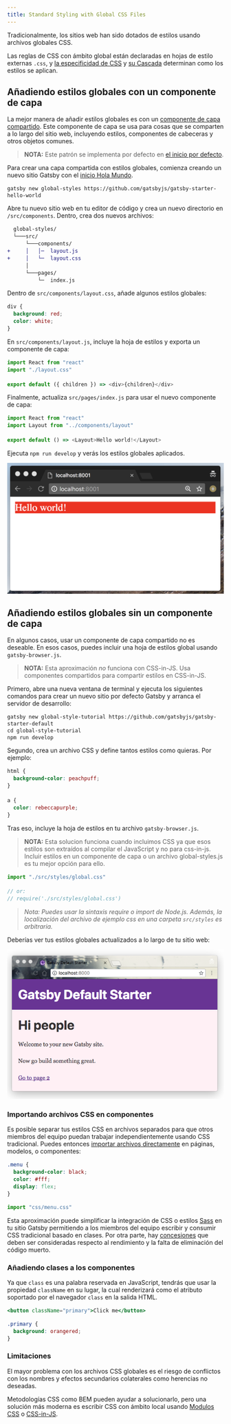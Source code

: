 ```yaml
---
title: Standard Styling with Global CSS Files
---
```


Tradicionalmente, los sitios web han sido dotados de estilos usando archivos globales CSS.

Las reglas de CSS con ámbito global están declaradas en hojas de estilo externas `.css`, y [la especificidad de CSS](https://developer.mozilla.org/en-US/docs/Web/CSS/Specificity) y [su Cascada](https://developer.mozilla.org/en-US/docs/Web/CSS/Cascade) determinan como los estilos se aplican.

## Añadiendo estilos globales con un componente de capa

La mejor manera de añadir estilos globales es con un [componente de capa compartido](/tutorial/part-three/#your-first-layout-component). Este componente de capa se usa para cosas que se comparten a lo largo del sitio web, incluyendo estilos, componentes de cabeceras y otros objetos comunes.

> **NOTA:** Este patrón se implementa por defecto en [el inicio por defecto](https://github.com/gatsbyjs/gatsby-starter-default/blob/02324e5b04ea0a66d91c7fe7408b46d0a7eac868/src/layouts/index.js#L6).

Para crear una capa compartida con estilos globales, comienza creando un nuevo sitio Gatsby con el [inicio Hola Mundo](https://github.com/gatsbyjs/gatsby-starter-hello-world).

```shell
gatsby new global-styles https://github.com/gatsbyjs/gatsby-starter-hello-world
```

Abre tu nuevo sitio web en tu editor de código y crea un nuevo directorio en `/src/components`. Dentro, crea dos nuevos archivos:

```diff
  global-styles/
  └───src/
      └───components/
+     │   │─  layout.js
+     │   └─  layout.css
      │
      └───pages/
          └─  index.js
```

Dentro de `src/components/layout.css`, añade algunos estilos globales:

```css:title=src/components/layout.css
div {
  background: red;
  color: white;
}
```

En `src/components/layout.js`, incluye la hoja de estilos y exporta un componente de capa:

```jsx:title=src/components/layout.js
import React from "react"
import "./layout.css"

export default ({ children }) => <div>{children}</div>
```

Finalmente, actualiza `src/pages/index.js` para usar el nuevo componente de capa:

```jsx:title=src/pages/index.js
import React from "react"
import Layout from "../components/layout"

export default () => <Layout>Hello world!</Layout>
```

Ejecuta `npm run develop` y verás los estilos globales aplicados.

![Global styles](./images/global-styles.png)

## Añadiendo estilos globales sin un componente de capa

En algunos casos, usar un componente de capa compartido no es deseable. En esos casos, puedes incluir una hoja de estilos global usando `gatsby-browser.js`.

> **NOTA:** Esta aproximación _no_ funciona con CSS-in-JS. Usa componentes compartidos para compartir estilos en CSS-in-JS.

Primero, abre una nueva ventana de terminal y ejecuta los siguientes comandos para crear un nuevo sitio por defecto Gatsby y arranca el servidor de desarrollo:

```shell
gatsby new global-style-tutorial https://github.com/gatsbyjs/gatsby-starter-default
cd global-style-tutorial
npm run develop
```

Segundo, crea un archivo CSS y define tantos estilos como quieras. Por ejemplo:

```css:title=src/styles/global.css
html {
  background-color: peachpuff;
}

a {
  color: rebeccapurple;
}
```

Tras eso, incluye la hoja de estilos en tu archivo `gatsby-browser.js`.

> **NOTA:** Esta solucion funciona cuando incluimos CSS ya que esos estilos son extraídos al compilar el JavaScript y no para css-in-js.
> Incluir estilos en un componente de capa o un archivo global-styles.js es tu mejor opción para ello.

```javascript:title=gatsby-browser.js
import "./src/styles/global.css"

// or:
// require('./src/styles/global.css')
```

> _Nota: Puedes usar la sintaxis require o import de Node.js. Además, la localización del archivo de ejemplo css en una carpeta `src/styles` es arbitraria._

Deberías ver tus estilos globales actualizados a lo largo de tu sitio web:

![Global styles example site](./images/global-styles-example.png)

### Importando archivos CSS en componentes

Es posible separar tus estilos CSS en archivos separados para que otros miembros del equipo puedan trabajar independientemente usando CSS tradicional. Puedes entonces [importar archivos directamente](/docs/importing-assets-into-files/) en páginas, modelos, o componentes:

```css:title=menu.css
.menu {
  background-color: black;
  color: #fff;
  display: flex;
}
```

```javascript:title=components/menu.js
import "css/menu.css"
```

Esta aproximación puede simplificar la integración de CSS o estilos [Sass](/packages/gatsby-plugin-sass/) en tu sitio Gatsby permitiendo a los miembros del equipo escribir y consumir CSS tradicional basado en clases. Por otra parte, hay [concesiones](#limitations) que deben ser consideradas respecto al rendimiento y la falta de eliminación del código muerto.

### Añadiendo clases a los componentes

Ya que `class` es una palabra reservada en JavaScript, tendrás que usar la propiedad `className` en su lugar, la cual renderizará como el atributo soportado por el navegador `class` en la salida HTML.

```jsx
<button className="primary">Click me</button>
```

```css
.primary {
  background: orangered;
}
```

### Limitaciones

El mayor problema con los archivos CSS globales es el riesgo de conflictos con los nombres y efectos secundarios colaterales como herencias no deseadas.

Metodologías CSS como BEM pueden ayudar a solucionarlo, pero una solución más moderna es escribir CSS con ámbito local usando  [Modulos CSS](/docs/css-modules/) o [CSS-in-JS](/docs/css-in-js/).
